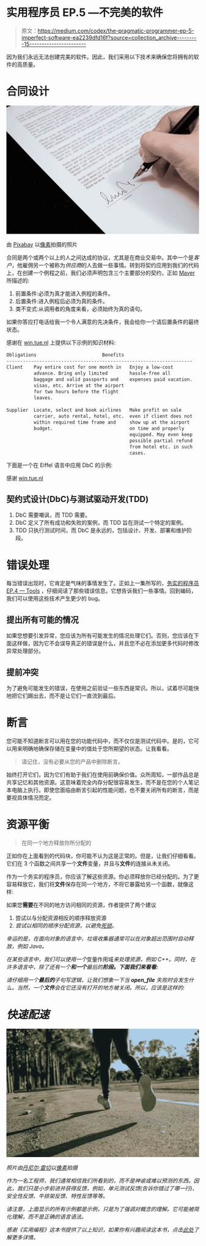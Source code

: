 # 实用程序员 EP.5 —不完美的软件

> 原文：<https://medium.com/codex/the-pragmatic-programmer-ep-5-imperfect-software-ea2239dfd16f?source=collection_archive---------15----------------------->

因为我们永远无法创建完美的软件。因此，我们采用以下技术来确保您将拥有的软件的高质量。

# 合同设计

![](img/bc03a7abaf4ff8a89bb5a23d88d63a12.png)

由 [Pixabay](https://www.pexels.com/@pixabay/) 以[像素](http://www.pexels.com)拍摄的照片

合同是两个或两个以上的人之间达成的协议，尤其是在商业交易中。其中一个是*客户*，他雇佣另一个被称为*供应商*的人去做一些事情。转到将契约应用到我们的代码上，在创建一个例程之前，我们必须声明包含三个主要部分的契约，正如 [Mayer](https://en.wikipedia.org/wiki/Bertrand_Meyer) 所描述的:

1.  前置条件:必须为真才能进入例程的条件。
2.  后置条件:进入例程后必须为真的条件。
3.  类不变式:从调用者的角度来看，必须始终为真的语句。

如果你答应打电话给我一个令人满意的先决条件，我会给你一个请后置条件的最终状态。

感谢在 [win.tue.nl](https://www.win.tue.nl/~wstomv/edu/2ip30/references/design-by-contract/index.html) 上提供以下示例的知识材料:

```
Obligations                        Benefits
--------------------------------------------------------------------
Client    Pay entire cost for one month in   Enjoy a low-cost
          advance. Bring only limited        hassle-free all 
          baggage and valid passports and    expenses paid vacation.
          visas, etc. Arrive at the airport
          for two hours before the flight 
          leaves.

Supplier  Locate, select and book airlines   Make profit on sale 
          carrier, auto rental, hotel, etc.  even if client does not 
          within required time frame and     show up at the airport 
          budget.                            on time and properly
                                             equipped. May even keep
                                             possible partial refund
                                             from hotel etc. in such
                                             cases.
```

下面是一个在 Eiffel 语言中应用 DbC 的示例:

感谢 [win.tue.nl](https://www.win.tue.nl/~wstomv/edu/2ip30/references/design-by-contract/index.html)

## 契约式设计(DbC)与测试驱动开发(TDD)

1.  DbC 需要嘲讽，而 TDD 需要。
2.  DbC 定义了所有成功和失败的案例，而 TDD 旨在测试一个特定的案例。
3.  TDD 只执行测试时间，而 DbC 是永远的，包括设计、开发、部署和维护阶段。

# 错误处理

每当错误出现时，它肯定是气味的事情发生了。正如上一集所写的，[务实的程序员 EP.4 — Tools](/codex/the-pragmatic-programmer-ep-4-tools-3bf554bccc7c) ，仔细阅读了那些错误信息。它想告诉我们一些事情。回到编码，我们可以使用这些技术产生更少的 bug。

## 提出所有可能的情况

如果您想要引发异常，您应该为所有可能发生的情况处理它们。否则，您应该在下面这样做，因为它不会误导真正的错误是什么，并且您不必在添加更多代码时修改异常处理部分。

## 提前冲突

为了避免可能发生的错误，在使用之前验证一些东西是常识。所以，试着尽可能快地把它们踢出去，而不是让它们一直流到最后。

# 断言

您可能不知道断言可以用在您的功能代码中，而不仅仅是测试代码中。是的，它可以用来明确地确保存储在变量中的值处于您所期望的状态。让我看看。

> 请记住，没有必要从您的产品中删除断言。

始终打开它们，因为它们有助于我们在使用前确保价值。众所周知，一部作品总是共享记忆和其他资源。这意味着完全内存分配很容易发生，而不是在您的个人笔记本电脑上执行。即使您面临由断言引起的性能问题，也不要关闭所有的断言，而是要视具体情况而定。

# 资源平衡

> 在同一个地方释放你所分配的

正如你在上面看到的代码块，你可能不认为这是正常的。但是，让我们仔细看看。它们在 3 个函数之间共享一个**文件**变量，并且与**文件**的连接从未关闭。

作为一个务实的程序员，你应该了解这些资源。你必须释放你已经分配的。为了更容易释放它，我们将**文件**保存在同一个地方，不将它暴露给另一个函数，就像这样:

如果您**需要**在不同的地方访问相同的资源，作者提供了两个建议

1.  尝试以与分配资源相反的顺序释放资源
2.  *尝试以相同的顺序分配资源，以避免[死锁](https://en.wikipedia.org/wiki/Deadlock)。*

*幸运的是，在面向对象的语言中，*垃圾收集器*通常可以在对象超出范围时自动释放，例如 Java。*

*在某些语言中，我们可以使用一个*变量作用域*来处理资源，例如 C++。同时，在许多语言中，除了还有一个**和一个**最后的**阶段。下面我们来看看:***

*请仔细用一个**最后的**子句写逻辑，让我们想象一下当 **open_file** 失败时会发生什么。当然，一个**文件**会在它还没有打开的地方被关闭。所以，应该是这样的:*

# *快速配速*

*![](img/11dd2d1197ed9a8853593e5936dd1701.png)*

*照片由[丹尼尔·雷切](https://www.pexels.com/@daniel-reche-718241/)以[像素](http://www.pexels.com)拍摄*

*作为一名工程师，我们通常相信我们所看到的，而不是神谕或难以预测的东西。因此，我们只是小步前进并获得反馈，例如，单元测试反馈(告诉你错过了哪一行)、安全性反馈、牛排架反馈、特性反馈等等。*

*请注意，上面显示的所有示例都是示例，只是为了强调对概念的理解。它可能被简化理解，而不是正确的语言语法。*

*感谢《实用编程》这本书提供了以上知识，如果你有兴趣阅读这本书，点击[此处](https://learning.oreilly.com/library/view/the-pragmatic-programmer/9780135956977/)了解更多详情。*